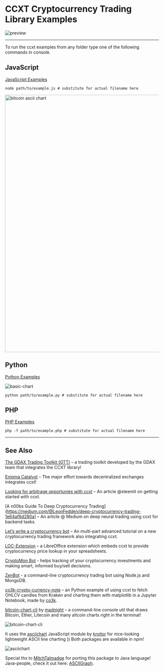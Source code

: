 # CCXT Cryptocurrency Trading Library Examples

![preview](https://user-images.githubusercontent.com/1294454/31798504-ca2af4cc-b53c-11e7-946c-620d744f6d16.gif)

-------------

To run the ccxt examples from any folder type one of the following commands in console.

## JavaScript

[JavaScript Examples](https://github.com/kroitor/ccxt/tree/master/examples/js)

```shell
node path/to/example.js # substitute for actual filename here
```

<img width="842" alt="bitcoin ascii chart" src="https://user-images.githubusercontent.com/1294454/29673849-156f58c6-88f9-11e7-8955-fb3f37467234.png">


## Python

[Python Examples](https://github.com/kroitor/ccxt/tree/master/examples/py)

![basic-chart](https://user-images.githubusercontent.com/1294454/29979754-6d62354c-8f4f-11e7-9e0a-22e87b4a093b.jpg)

```shell
python path/to/example.py # substitute for actual filename here
```

## PHP

[PHP Examples](https://github.com/kroitor/ccxt/tree/master/examples/php)

```shell
php -f path/to/example.php # substitute for actual filename here
```

-------------------------------------------------------------------------------

## See Also

[The GDAX Trading Toolkit (GTT)](https://github.com/coinbase/gdax-tt) – a trading toolkit developed by the GDAX team that integrates the CCXT library!

[Enigma Catalyst](https://blog.enigma.co/enigma-announces-catalyst-0-4-our-biggest-release-yet-fa31a5ffa4b1) – The major effort towards decentralized exchanges integrates ccxt!

[Looking for arbitrage opportunies with ccxt](https://steemit.com/steemdev/@codewithcheese/looking-for-arbitrage-opportunies-with-javascript-library-cctx-supporting-70-exchanges) – An article @steemit on getting started with ccxt.

[A n00bs Guide To Deep Cryptocurrency Trading](https://medium.com/@LeonFedden/deep-cryptocurrency-trading-1e64af6d280a] – An article @ Medium on deep neural trading using ccxt for backend tasks.

[Let’s write a cryptocurrency bot](https://medium.com/@joeldg/an-advanced-tutorial-a-new-crypto-currency-trading-bot-boilerplate-framework-e777733607ae) – An multi-part advanced tutorial on a new cryptocurrency trading framework also integrating ccxt.

[LOC-Extension](https://github.com/walkjivefly/LOC-Extension) – a LibreOffice extension which embeds ccxt to provide cryptocurrency price lookup in your spreadsheets.

[CryptoMon Bot](https://github.com/jchristov/cryptomon-bot) - helps tracking of your cryptocurrency investments and making smart, informed buy/sell decisions.

[ZenBot](https://github.com/carlos8f/zenbot) - a command-line cryptocurrency trading bot using Node.js and MongoDB.

[co3k-crypto-currency-note](https://github.com/co3k/co3k-crypto-currency-note/blob/master/Untitled.ipynb) – an Python example of using ccxt to fetch OHLCV candles from Kraken and charting them with matplotlib in a Jupyter Notebook, made by [co3k](https://github.com/co3k).

[bitcoin-chart-cli](https://github.com/madnight/bitcoin-chart-cli) by [madnight](https://github.com/madnight) – a command-line console util that draws Bitcoin, Ether, Litecoin and many altcoin charts right in the terminal!

![bitcoin-chart-cli](https://camo.githubusercontent.com/494806efd925c4cd56d8370c1d4e8b751812030a/68747470733a2f2f692e696d6775722e636f6d2f635474467879362e706e67)

It uses the [asciichart](https://github.com/kroitor/asciichart) JavaScript module by [kroitor](https://github.com/kroitor) for nice-looking lightweight ASCII line charting )) Both packages are available in npm!

![asciichart](https://cloud.githubusercontent.com/assets/1294454/22818709/9f14e1c2-ef7f-11e6-978f-34b5b595fb63.png)

Special thx to [MitchTalmadge](https://github.com/MitchTalmadge) for porting this package to Java language! Java-people, check it out here: [ASCIIGraph](https://github.com/MitchTalmadge/ASCIIGraph).
